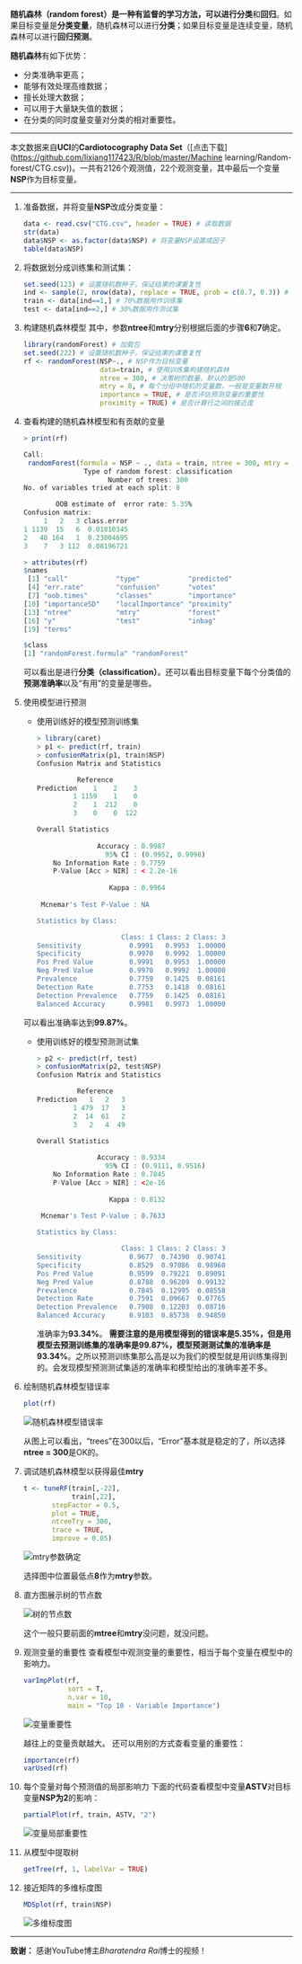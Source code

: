 **随机森林（random forest）**是一种有监督的学习方法，可以进行**分类**和**回归**。如果目标变量是**分类变量**，随机森林可以进行**分类**；如果目标变量是连续变量，随机森林可以进行**回归预测**。

**随机森林**有如下优势：

- 分类准确率更高；
- 能够有效处理高维数据；
- 擅长处理大数据；
- 可以用于大量缺失值的数据；
- 在分类的同时度量变量对分类的相对重要性。

---

本文数据来自**UCI**的**Cardiotocography Data Set**（[点击下载](https://github.com/lixiang117423/R/blob/master/Machine learning/Random-forest/CTG.csv))。一共有2126个观测值，22个观测变量，其中最后一个变量**NSP**作为目标变量。

---

1. 准备数据，并将变量**NSP**改成分类变量：

   ```R
   data <- read.csv("CTG.csv", header = TRUE) # 读取数据
   str(data)
   data$NSP <- as.factor(data$NSP) # 将变量NSP设置成因子
   table(data$NSP)
   ```

2. 将数据划分成训练集和测试集：

   ```R
   set.seed(123) # 设置随机数种子，保证结果的课重复性
   ind <- sample(2, nrow(data), replace = TRUE, prob = c(0.7, 0.3)) # 数据随机采样设置
   train <- data[ind==1,] # 70%数据用作训练集
   test <- data[ind==2,] # 30%数据用作测试集
   ```

3. 构建随机森林模型
   其中，参数**ntree**和**mtry**分别根据后面的步骤**6**和**7**确定。

   ```R
   library(randomForest) # 加载包
   set.seed(222) # 设置随机数种子，保证结果的课重复性
   rf <- randomForest(NSP~., # NSP作为目标变量
                      data=train, # 使用训练集构建随机森林
                      ntree = 300, # 决策树的数量，默认的是500
                      mtry = 8, # 每个分组中随机的变量数，一般是变量数开根
                      importance = TRUE, # 是否评估预测变量的重要性
                      proximity = TRUE) # 是否计算行之间的接近度
   ```

4. 查看构建的随机森林模型和有贡献的变量

   ```R
   > print(rf)
   
   Call:
    randomForest(formula = NSP ~ ., data = train, ntree = 300, mtry = 8,      importance = TRUE, proximity = TRUE) 
                  Type of random forest: classification
                        Number of trees: 300
   No. of variables tried at each split: 8
   
           OOB estimate of  error rate: 5.35%
   Confusion matrix:
        1   2   3 class.error
   1 1139  15   6  0.01810345
   2   48 164   1  0.23004695
   3    7   3 112  0.08196721
   
   > attributes(rf)
   $names
    [1] "call"            "type"            "predicted"      
    [4] "err.rate"        "confusion"       "votes"          
    [7] "oob.times"       "classes"         "importance"     
   [10] "importanceSD"    "localImportance" "proximity"      
   [13] "ntree"           "mtry"            "forest"         
   [16] "y"               "test"            "inbag"          
   [19] "terms"          
   
   $class
   [1] "randomForest.formula" "randomForest"  
   ```

   可以看出是进行**分类（classification）**。还可以看出目标变量下每个分类值的**预测准确率**以及“有用”的变量是哪些。

5. 使用模型进行预测

   - 使用训练好的模型预测训练集

     ```R
     > library(caret)
     > p1 <- predict(rf, train)
     > confusionMatrix(p1, train$NSP)
     Confusion Matrix and Statistics
     
               Reference
     Prediction    1    2    3
              1 1159    1    0
              2    1  212    0
              3    0    0  122
     
     Overall Statistics
                                               
                    Accuracy : 0.9987          
                      95% CI : (0.9952, 0.9998)
         No Information Rate : 0.7759          
         P-Value [Acc > NIR] : < 2.2e-16       
                                               
                       Kappa : 0.9964          
                                               
      Mcnemar's Test P-Value : NA              
     
     Statistics by Class:
     
                          Class: 1 Class: 2 Class: 3
     Sensitivity            0.9991   0.9953  1.00000
     Specificity            0.9970   0.9992  1.00000
     Pos Pred Value         0.9991   0.9953  1.00000
     Neg Pred Value         0.9970   0.9992  1.00000
     Prevalence             0.7759   0.1425  0.08161
     Detection Rate         0.7753   0.1418  0.08161
     Detection Prevalence   0.7759   0.1425  0.08161
     Balanced Accuracy      0.9981   0.9973  1.00000
     ```

     

   可以看出准确率达到**99.87%**。

   - 使用训练好的模型预测测试集

     ```R
     > p2 <- predict(rf, test)
     > confusionMatrix(p2, test$NSP)
     Confusion Matrix and Statistics
     
               Reference
     Prediction   1   2   3
              1 479  17   3
              2  14  61   2
              3   2   4  49
     
     Overall Statistics
                                               
                    Accuracy : 0.9334          
                      95% CI : (0.9111, 0.9516)
         No Information Rate : 0.7845          
         P-Value [Acc > NIR] : <2e-16          
                                               
                       Kappa : 0.8132          
                                               
      Mcnemar's Test P-Value : 0.7633          
     
     Statistics by Class:
     
                          Class: 1 Class: 2 Class: 3
     Sensitivity            0.9677  0.74390  0.90741
     Specificity            0.8529  0.97086  0.98960
     Pos Pred Value         0.9599  0.79221  0.89091
     Neg Pred Value         0.8788  0.96209  0.99132
     Prevalence             0.7845  0.12995  0.08558
     Detection Rate         0.7591  0.09667  0.07765
     Detection Prevalence   0.7908  0.12203  0.08716
     Balanced Accuracy      0.9103  0.85738  0.94850
     ```

     准确率为**93.34%**。
     **需要注意的是用模型得到的错误率是5.35%，但是用模型去预测训练集的准确率是99.87%，模型预测测试集的准确率是93.34%**。之所以预测训练集那么高是以为我们的模型就是用训练集得到的。会发现模型预测测试集适的准确率和模型给出的准确率差不多。

6. 绘制随机森林模型错误率

   ```R
   plot(rf)
   ```

   ![随机森林模型错误率](https://github.com/lixiang117423/R/raw/master/Machine%20learning/Random-forest/figures/1.png)

   从图上可以看出，“trees”在300以后，“Error”基本就是稳定的了，所以选择**ntree = 300**是OK的。

7. 调试随机森林模型以获得最佳**mtry**

   ```R
   t <- tuneRF(train[,-22], 
               train[,22],
          stepFactor = 0.5,
          plot = TRUE,
          ntreeTry = 300,
          trace = TRUE,
          improve = 0.05)
   ```

   ![mtry参数确定](https://github.com/lixiang117423/R/raw/master/Machine%20learning/Random-forest/figures/6.png)

   选择图中位置最低点**8**作为**mtry**参数。

8. 直方图展示树的节点数

   ![树的节点数](https://github.com/lixiang117423/R/raw/master/Machine%20learning/Random-forest/figures/2.png)

   这个一般只要前面的**mtree**和**mtry**没问题，就没问题。

9. 观测变量的重要性
   查看模型中观测变量的重要性，相当于每个变量在模型中的影响力。

   ```R
   varImpPlot(rf,
              sort = T,
              n.var = 10,
              main = "Top 10 - Variable Importance")
   ```

   ![变量重要性](https://github.com/lixiang117423/R/raw/master/Machine%20learning/Random-forest/figures/3.png)

   越往上的变量贡献越大。
   还可以用别的方式查看变量的重要性：

   ```R
   importance(rf)
   varUsed(rf)
   ```

10. 每个变量对每个预测值的局部影响力
    下面的代码查看模型中变量**ASTV**对目标变量**NSP为2**的影响：

    ```R
    partialPlot(rf, train, ASTV, "2")
    ```

    ![变量局部重要性](https://github.com/lixiang117423/R/raw/master/Machine%20learning/Random-forest/figures/4.png)

11. 从模型中提取树

    ```R
    getTree(rf, 1, labelVar = TRUE)
    ```

12. 接近矩阵的多维标度图

    ```R
    MDSplot(rf, train$NSP)
    ```

    ![多维标度图](https://github.com/lixiang117423/R/raw/master/Machine%20learning/Random-forest/figures/5.png)

---

**致谢：**
感谢YouTube博主*Bharatendra Rai*博士的视频！